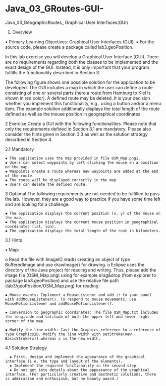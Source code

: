 # Java_03_GRoutes-GUI-
Java_03_GeographicRoutes_ Graphical User Interfaces(GUI)

1. Overview

▪ Primary Learning Objectives: Graphical User Interfaces (GUI).
▪ For the source code, please create a package called lab3.geoPosition.

In this lab exercise you will develop a Graphical User Interface (GUI). There are no requirements regarding both the classes to be implemented and the exact design of the GUI. Instead, it is only important that your program fulfills the functionality described in Section 3.

The following figure shows one possible solution for the application to be developed. The GUI includes a map in which the user can define a route consisting of one or several parts (here a route from Hamburg to Kiel is shown in red color). A defined route may be deleted. It is your decision whether you implement this functionality, e.g., using a button and/or a menu item. The example solution additionally displays the total length of the route defined as well as the mouse position in geographical coordinates.


2 Exercise
Create a GUI with the following functionalities. Please note that only the requirements defined in Section 3.1 are mandatory. Please also consider the hints given in Section 3.3 as well as the solution strategy described in Section 4.

2.1 Mandatory

    ▪ The application uses the map provided in file OSM_Map.png1.
    ▪ Users can select waypoints by left clicking the mouse on a position on the map.
    ▪ Waypoints create a route whereas new waypoints are added at the end of the route.
    ▪ The route will be displayed correctly in the map.
    ▪ Users can delete the defined route.
    
3 Optional
The following requirements are not needed to be fulfilled to pass the lab. However, they are a good way to practice if you have some time left and are looking for a challenge.

    ▪ The application displays the current position (x, y) of the mouse on the map.
    ▪ The application displays the current mouse position in geographical coordinates (lat, lon).
    ▪ The application displays the total length of the rout in kilometers.
    
3.1 Hints

▪ Map:

o Read the file with ImageIO.read() creating an object of type BufferedImage and use drawImage() for drawing.
o Eclipse uses the directory of the Java project for reading and writing. Thus, please add the image file (OSM_Map.png) using for example drag&drop (from explorer to package lab3.geoPosition) and use the relative file path (lab3/geoPosition/OSM_Map.png) for reading.

    ▪ Mouse events: Implement a MouseListener and add it to your panel with addMouseListener(). To respond to mouse movements, use MouseMotionListener and addMouseMotionListener().
    
    ▪ Conversion to geographic coordinates: The file OSM_Map.txt includes the longitude and latitude of both the upper left and lower right corner of the map.
    
    ▪ Modify the line width: Cast the Graphics-reference to a reference of type Graphics2D. Modify the line width with setStroke(new BasicStroke(x)) whereas x is the new width.

4.1 Solution Strategy

      ▪ First, design and implement the appearance of the graphical interface (i.e. the type and layout of the elements).
      ▪ Implement the required functionality in the second step.
      ▪ Do not get into details about the appearance of the graphical interface. (For particularly creative and aesthetic solutions, there    is admiration and enthusiasm, but no beauty award.)
